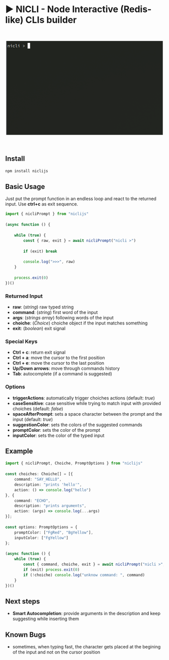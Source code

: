 # ▶️ NICLI - Node Interactive (Redis-like) CLIs builder

<br>
<p align="center">
  <img src="./demo.gif" alt="demo" />
</p>
<br>

## Install

```bash
npm install niclijs
```

## Basic Usage

Just put the prompt function in an endless loop and react to the returned input. Use **ctrl+c** as exit sequence.

```typescript
import { nicliPrompt } from "niclijs"

(async function () {

	while (true) {
		const { raw, exit } = await nicliPrompt("nicli >")

		if (exit) break

		console.log(">>>", raw)
	}

	process.exit(0)
})()
```

### Returned Input

- **raw**: (*string*) raw typed string
- **command**: (*string*) first word of the input
- **args**: (*strings array*) following words of the input
- **choiche**: (*Choice*) choiche object if the input matches something
- **exit**: (*boolean*) exit signal

### Special Keys

- **Ctrl + c**: return exit signal
- **Ctrl + a**: move the cursor to the first position
- **Ctrl + e**: move the cursor to the last position
- **Up/Down arrows**: move through commands history
- **Tab**: autocomplete (if a command is suggested)

### Options

- **triggerActions**: automatically trigger choiches actions (default: *true*)
- **caseSensitive**: case sensitive while trying to match input with provided choiches (default: *false*)
- **spaceAfterPrompt**: sets a space character between the prompt and the input (default: *true*)
- **suggestionColor**: sets the colors of the suggested commands
- **promptColor**: sets the color of the prompt
- **inputColor**: sets the color of the typed input

## Example

```typescript
import { nicliPrompt, Choiche, PromptOptions } from "niclijs"

const choiches: Choiche[] = [{
	command: "SAY_HELLO",
	description: "prints 'hello'",
	action: () => console.log("hello")
}, {
	command: "ECHO",
	description: "prints arguments",
	action: (args) => console.log(...args)
}];

const options: PromptOptions = {
	promptColor: ["FgRed", "BgYellow"],
	inputColor: ["FgYellow"]
};

(async function () {
	while (true) {
		const { command, choiche, exit } = await nicliPrompt("nicli >", choiches, options)
		if (exit) process.exit(0)
		if (!choiche) console.log("unknow command: ", command)
	}	
})()
```

## Next steps

- **Smart Autocompletion**: provide arguments in the description and keep suggesting while inserting them

## Known Bugs

- sometimes, when typing fast, the character gets placed at the begining of the input and not on the cursor position